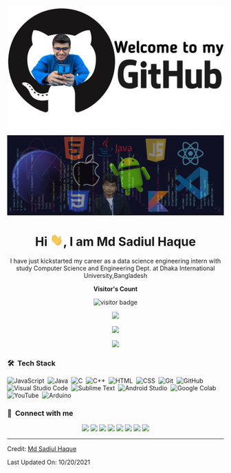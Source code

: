 <p align="center"><img src="assets/im-1.png"></p>
<p align="center"><img src="assets/Cover.png"></p>

<h1 align="center">Hi <img src="https://raw.githubusercontent.com/KevinPatel04/KevinPatel04/master/Hi.gif" width="30px">, I am Md Sadiul Haque </h1>

<p align="center" width="150px"> I have just kickstarted my career as a data science engineering intern with study Computer Science and Engineering Dept. at Dhaka International University,Bangladesh</p>

<p align="center"><b>Visitor's Count</b></p>
<p align="center"><img src="https://profile-counter.glitch.me/mdsadiulhaque/count.svg" alt="visitor badge"/></p>
<p align="center"><img src="https://github-readme-stats.vercel.app/api/top-langs/?username=mdsadiulhaque&layout=compact&hide=TSQL&theme=chartreuse-dark"></p>
<p align="center" ><img src="https://github-readme-stats.vercel.app/api?username=mdsadiulhaque&count_private=true&show_icons=true&&theme=chartreuse-dark&include_all_commits=true" width="400"></p> 
<p align="center" ><img src="https://github-readme-streak-stats.herokuapp.com?user=mdsadiulhaque&theme=dark&hide_border=true&date_format=M%20j%5B%2C%20Y%5D"></p>

### 🛠 &nbsp;Tech Stack

![JavaScript](https://img.shields.io/badge/-JavaScript-05122A?style=flat&logo=javascript)&nbsp;
![Java](https://img.shields.io/badge/-Java-05122A?style=flat&logo=Java&logoColor=FFA518)&nbsp;
![C](https://img.shields.io/badge/-C-05122A?style=flat&logo=C&logoColor=A8B9CC)&nbsp;
![C++](https://img.shields.io/badge/-C++-05122A?style=flat&logo=C%2B%2B&logoColor=00599C)&nbsp;
![HTML](https://img.shields.io/badge/-HTML-05122A?style=flat&logo=HTML5)&nbsp;
![CSS](https://img.shields.io/badge/-CSS-05122A?style=flat&logo=CSS3&logoColor=1572B6)&nbsp;
![Git](https://img.shields.io/badge/-Git-05122A?style=flat&logo=git)&nbsp;
![GitHub](https://img.shields.io/badge/-GitHub-05122A?style=flat&logo=github)&nbsp;
![Visual Studio Code](https://img.shields.io/badge/-Visual%20Studio%20Code-05122A?style=flat&logo=visual-studio-code&logoColor=007ACC)&nbsp;
![Sublime Text](https://img.shields.io/badge/-Sublime%20Text-05122A?style=flat&logo=sublime-text&logoColor=FF9800)&nbsp;
![Android Studio](https://img.shields.io/badge/-Android%20Studio-05122A?style=flat&logo=android-studio&logoColor=3DDC84)&nbsp;
![Google Colab](https://img.shields.io/badge/-Google%20Colab-05122A?style=flat&logo=google-colab&logoColor=F9AB00)&nbsp;
![YouTube](https://img.shields.io/badge/-YouTube%20Colab-05122A?style=flat&logo=youtube-colab&logoColor=F9AB00)&nbsp;
![Arduino](https://img.shields.io/badge/-Arduino-05122A?style=flat&logo=arduino&logoColor=00979D)&nbsp;


### :link: &nbsp;Connect with me

<p align="center">
<a href="https://www.linkedin.com/in/mdsadiulhaque/"><img src="https://img.shields.io/badge/-LinkedIn-0077B5?style=for-the-badge&logo=Linkedin&logoColor=white"/></a>
<a href="mailto:mdsadiulhaque@gmail.com"><img src="https://img.shields.io/badge/-gmail-D14836?style=for-the-badge&logo=Gmail&logoColor=white"/></a>
<a href="https://www.instagram.com/md_sadiul_haque/?hl=en"><img src="https://img.shields.io/badge/-Instagram-FF00DC?style=for-the-badge&logo=Instagram&logoColor=white"/></a>
<a href="https://www.facebook.com/mdsadiulhaque"><img src="https://img.shields.io/badge/-Facebook Profile-1DA1F2?style=for-the-badge&logo=facebook&logoColor=white"/></a>
  <a href="https://www.youtube.com/milkcandey09"><img src="https://img.shields.io/badge/-YouTube:Milk candey-F50909?style=for-the-badge&logo=youtube&logoColor=white"/></a>
  <a href="https://www.facebook.com/sadiulhaquefahad"><img src="https://img.shields.io/badge/-Facebook Page-F5AD09?style=for-the-badge&logo=facebook&logoColor=white"/></a>
  <a href="https://twitter.com/mdsadiulhaque"><img src="https://img.shields.io/badge/-Twitter-09BEF5?style=for-the-badge&logo=twitter&logoColor=white"/></a>
   <a href="https://easysobkisu.blogspot.com/"><img src="https://img.shields.io/badge/-Blogger-F18F22?style=for-the-badge&logo=blogger&logoColor=white"/></a>
  
</p>


---
Credit: [Md Sadiul Haque](https://github.com/mdsadiulhaque)

Last Updated On: 10/20/2021
